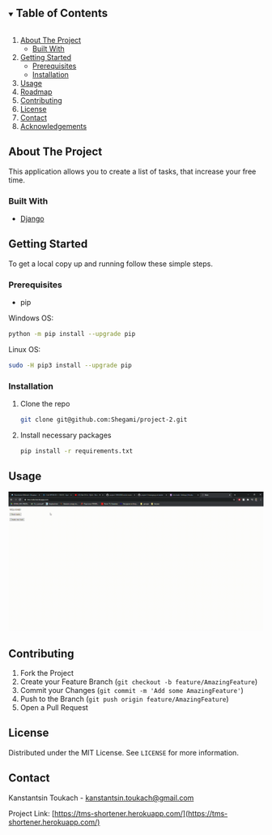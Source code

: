 <!-- TABLE OF CONTENTS -->
<details open="open">
  <summary><h2 style="display: inline-block">Table of Contents</h2></summary>
  <ol>
    <li>
      <a href="#about-the-project">About The Project</a>
      <ul>
        <li><a href="#built-with">Built With</a></li>
      </ul>
    </li>
    <li>
      <a href="#getting-started">Getting Started</a>
      <ul>
        <li><a href="#prerequisites">Prerequisites</a></li>
        <li><a href="#installation">Installation</a></li>
      </ul>
    </li>
    <li><a href="#usage">Usage</a></li>
    <li><a href="#roadmap">Roadmap</a></li>
    <li><a href="#contributing">Contributing</a></li>
    <li><a href="#license">License</a></li>
    <li><a href="#contact">Contact</a></li>
    <li><a href="#acknowledgements">Acknowledgements</a></li>
  </ol>
</details>

<!-- ABOUT THE PROJECT -->
## About The Project


This application allows you to create a list of tasks, that increase your free time.
### Built With

* [Django](https://www.djangoproject.com/)



<!-- GETTING STARTED -->
## Getting Started

To get a local copy up and running follow these simple steps.

### Prerequisites

* pip

Windows OS:
  ```sh
  python -m pip install --upgrade pip
  ```

Linux OS:
  ```sh
  sudo -H pip3 install --upgrade pip
  ```

### Installation

1. Clone the repo
   ```sh
   git clone git@github.com:Shegami/project-2.git
   ```
2. Install necessary packages
   ```sh
   pip install -r requirements.txt
   ```



<!-- USAGE EXAMPLES -->
## Usage


![Shortener Demo][product-demo]



<!-- CONTRIBUTING -->
## Contributing


1. Fork the Project
2. Create your Feature Branch (`git checkout -b feature/AmazingFeature`)
3. Commit your Changes (`git commit -m 'Add some AmazingFeature'`)
4. Push to the Branch (`git push origin feature/AmazingFeature`)
5. Open a Pull Request



<!-- LICENSE -->
## License

Distributed under the MIT License. See `LICENSE` for more information.



<!-- CONTACT -->
## Contact

Kanstantsin Toukach - kanstantsin.toukach@gmail.com

Project Link: [https://tms-shortener.herokuapp.com/](https://tms-shortener.herokuapp.com/)



<!-- MARKDOWN LINKS & IMAGES -->
<!-- https://www.markdownguide.org/basic-syntax/#reference-style-links -->
[product-demo]: images/demo.gif